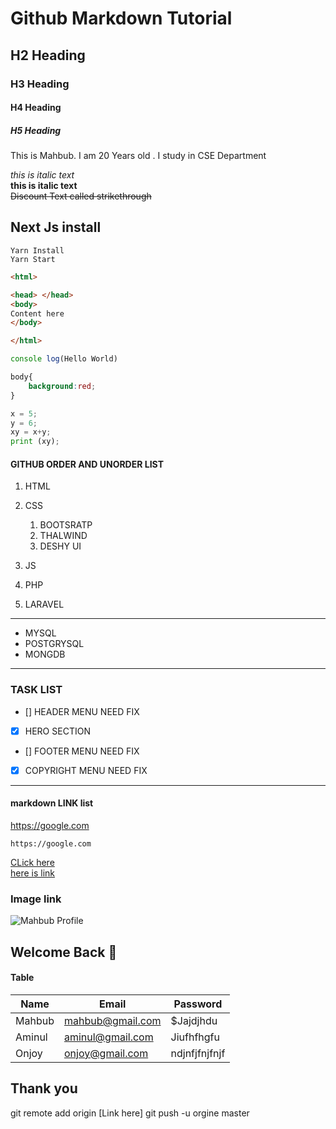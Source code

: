 <!-- Markdown Totorial-->
# Github Markdown Tutorial
## H2 Heading 
### H3 Heading
#### H4 Heading
##### H5 Heading
<p> This  is Mahbub. I am 20 Years old . I study in CSE Department </p>

_this is italic text_  
__this is italic text__  
~~Discount Text called strikethrough~~  
## Next Js install
`Yarn Install`  
`Yarn Start`  

```html
<html>

<head> </head>
<body>
Content here
</body>

</html>
````

```javascript
console log(Hello World)
```
```css
body{
    background:red;
}
````
```python
x = 5;
y = 6;
xy = x+y;
print (xy);
```
#### GITHUB ORDER AND UNORDER LIST 

1. HTML
1. CSS
    1. BOOTSRATP
    1. THALWIND
    1. DESHY UI

1. JS
1. PHP
1. LARAVEL  

---

- MYSQL
- POSTGRYSQL
- MONGDB
---



### TASK LIST
- [] HEADER MENU NEED FIX
- [X] HERO SECTION
- [] FOOTER MENU NEED FIX
- [X] COPYRIGHT MENU NEED FIX

---
#### markdown LINK list
[websitelink]: https://google.com  
https://google.com

`https://google.com`  

[CLick here](https://google.com)  
[here is link][websitelink]

### Image link  
![Mahbub Profile](https://www.google.com/logos/doodles/2024/paris-games-artistic-gymnastics-day-2-6753651837110526-law.gif)   
## Welcome Back 👋

#### Table   

| Name | Email | Password |
|----- | ----- | ------ |
| Mahbub | mahbub@gmail.com | $Jajdjhdu |
| Aminul | aminul@gmail.com | Jiufhfhgfu|
| Onjoy | onjoy@gmail.com | ndjnfjfnjfnjf |

## Thank you 

git remote add origin [Link here]
git push -u orgine master